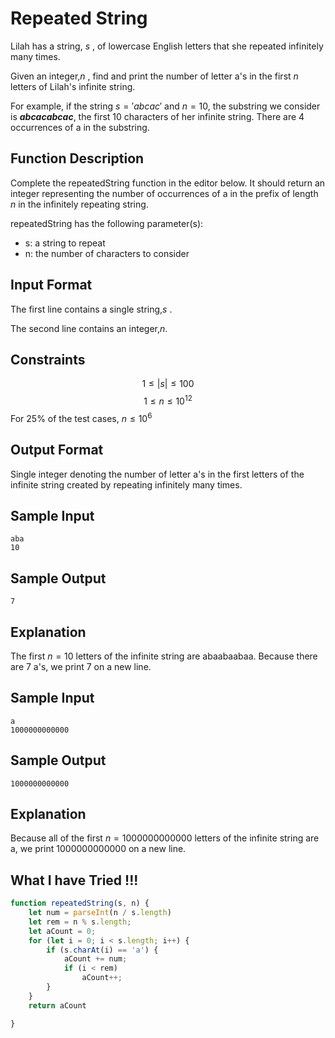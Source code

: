 # Repeated String

Lilah has a string, $s$ , of lowercase English letters that she repeated infinitely many times.

Given an integer,$n$ , find and print the number of letter a's in the first $n$ letters of Lilah's infinite string.

For example, if the string $s='abcac'$ and $n=10$, the substring we consider is **_abcacabcac_**, the first $10$ characters of her infinite string. There are $4$ occurrences of a in the substring.

## Function Description

Complete the repeatedString function in the editor below. It should return an integer representing the number of occurrences of a in the prefix of length  $n$ in the infinitely repeating string.

repeatedString has the following parameter(s):

* s: a string to repeat
* n: the number of characters to consider

## Input Format

The first line contains a single string,$s$ . 

The second line contains an integer,$n$.

## Constraints
$$1 \leq |s| \leq 100$$
$$1 \leq n \leq 10^{12}$$
For 25% of the test cases, $n\leq10^6$

## Output Format
Single integer denoting the number of letter a's in the first  letters of the infinite string created by repeating  infinitely many times.

## Sample Input
    aba
    10

## Sample Output
    7

## Explanation
The first $n=10$ letters of the infinite string are abaabaabaa. Because there are 7 a's, we print 7 on a new line.

## Sample Input
    a
    1000000000000

## Sample Output
    1000000000000

## Explanation
Because all of the first $n=1000000000000$ letters of the infinite string are a, we print 1000000000000 on a new line.

## What I have Tried !!!
```js
function repeatedString(s, n) {
    let num = parseInt(n / s.length)
    let rem = n % s.length;
    let aCount = 0;
    for (let i = 0; i < s.length; i++) {
        if (s.charAt(i) == 'a') {
            aCount += num;
            if (i < rem)
                aCount++;
        }
    }
    return aCount

}
```